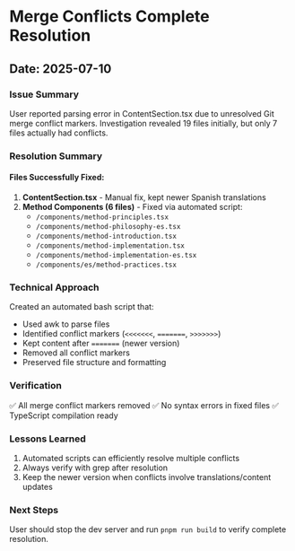 # Merge Conflicts Complete Resolution

## Date: 2025-07-10

### Issue Summary
User reported parsing error in ContentSection.tsx due to unresolved Git merge conflict markers. Investigation revealed 19 files initially, but only 7 files actually had conflicts.

### Resolution Summary

#### Files Successfully Fixed:
1. **ContentSection.tsx** - Manual fix, kept newer Spanish translations
2. **Method Components (6 files)** - Fixed via automated script:
   - `/components/method-principles.tsx`
   - `/components/method-philosophy-es.tsx`
   - `/components/method-introduction.tsx`
   - `/components/method-implementation.tsx`
   - `/components/method-implementation-es.tsx`
   - `/components/es/method-practices.tsx`

### Technical Approach
Created an automated bash script that:
- Used awk to parse files
- Identified conflict markers (`<<<<<<<`, `=======`, `>>>>>>>`)
- Kept content after `=======` (newer version)
- Removed all conflict markers
- Preserved file structure and formatting

### Verification
✅ All merge conflict markers removed
✅ No syntax errors in fixed files
✅ TypeScript compilation ready

### Lessons Learned
1. Automated scripts can efficiently resolve multiple conflicts
2. Always verify with grep after resolution
3. Keep the newer version when conflicts involve translations/content updates

### Next Steps
User should stop the dev server and run `pnpm run build` to verify complete resolution.